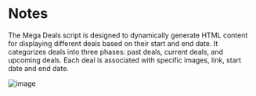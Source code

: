 # Notes

The Mega Deals script is designed to dynamically generate HTML content for displaying different deals based on their start and end date. It categorizes deals into three phases: past deals, current deals, and upcoming deals. Each deal is associated with specific images, link, start date and end date.

![image](https://github.com/moustakidhs/dynamic-deals/assets/26697639/9110eb34-9a52-4a24-9a21-c457168f0bda)
